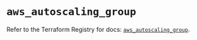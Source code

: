 # `aws_autoscaling_group`

Refer to the Terraform Registry for docs: [`aws_autoscaling_group`](https://registry.terraform.io/providers/hashicorp/aws/5.47.0/docs/resources/autoscaling_group).
